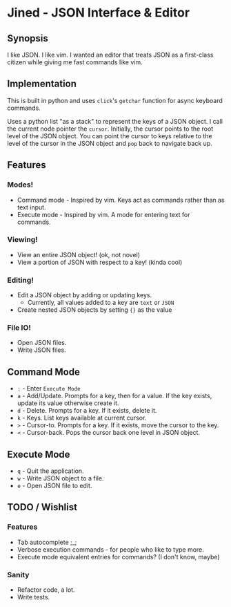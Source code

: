 # Jined - JSON Interface & Editor

## Synopsis
I like JSON. I like vim. I wanted an editor that treats JSON as a 
first-class citizen while giving me fast commands like vim.


## Implementation
This is built in python and uses `click`'s `getchar` function for
async keyboard commands.

Uses a python list "as a stack" to represent the keys of a JSON object.
I call the current node pointer the `cursor`. Initially, the cursor points
to the root level of the JSON object. You can point the cursor to keys relative
to the level of the cursor in the JSON object and `pop` back to navigate back up.


## Features

### Modes!
* Command mode - Inspired by vim. Keys act as commands rather than as text input.
* Execute mode - Inspired by vim. A mode for entering text for commands.

### Viewing!
* View an entire JSON object! (ok, not novel)
* View a portion of JSON with respect to a key! (kinda cool)

### Editing!
* Edit a JSON object by adding or updating keys.
    * Currently, all values added to a key are `text` or `JSON`
* Create nested JSON objects by setting `{}` as the value

### File IO!
* Open JSON files.
* Write JSON files.


## Command Mode
* `:` - Enter `Execute Mode`
* `a` - Add/Update. Prompts for a key, then for a value. If the key exists, update its value otherwise create it.
* `d` - Delete. Prompts for a key. If it exists, delete it.
* `k` - Keys. List keys available at current cursor.
* `>` - Cursor-to. Prompts for a key. If it exists, move the cursor to the key.
* `<` - Cursor-back. Pops the cursor back one level in JSON object. 


## Execute Mode
* `q` - Quit the application.
* `w` - Write JSON object to a file.
* `e` - Open JSON file to edit.


## TODO / Wishlist
### Features
* Tab autocomplete ;_;
* Verbose execution commands - for people who like to type more.
* Execute mode equivalent entries for commands? (I don't know, maybe)

### Sanity
* Refactor code, a lot.
* Write tests.




